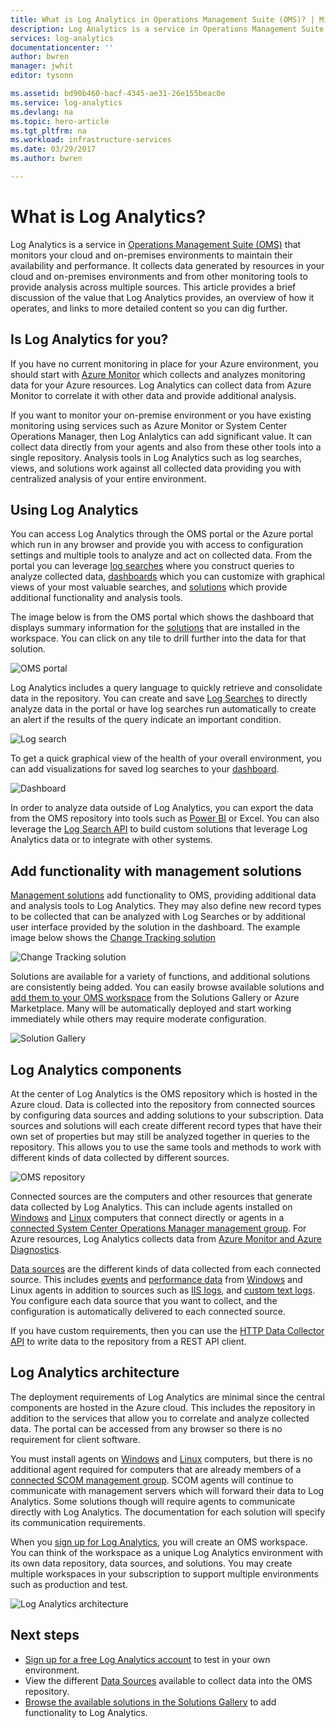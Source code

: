 ```yaml
---
title: What is Log Analytics in Operations Management Suite (OMS)? | Microsoft Docs
description: Log Analytics is a service in Operations Management Suite (OMS) that helps you collect and analyze operational data generated by resources in your cloud and on-premises environment.  This article provides a brief overview of the different components of Log Analytics and links to detailed content.
services: log-analytics
documentationcenter: ''
author: bwren
manager: jwhit
editor: tysonn

ms.assetid: bd90b460-bacf-4345-ae31-26e155beac0e
ms.service: log-analytics
ms.devlang: na
ms.topic: hero-article
ms.tgt_pltfrm: na
ms.workload: infrastructure-services
ms.date: 03/29/2017
ms.author: bwren

---
```

# What is Log Analytics?
Log Analytics is a service in [Operations Management Suite \(OMS\)](../operations-management-suite/operations-management-suite-overview.md) that monitors your cloud and on-premises environments to maintain their availability and performance.  It collects data generated by resources in your cloud and on-premises environments and from other monitoring tools to provide analysis across multiple sources.  This article provides a brief discussion of the value that Log Analytics provides, an overview of how it operates, and links to more detailed content so you can dig further.

## Is Log Analytics for you?
If you have no current monitoring in place for your Azure environment, you should start with [Azure Monitor](../monitoring-and-diagnostics/monitoring-overview.md) which collects and analyzes monitoring data for your Azure resources.  Log Analytics can collect data from Azure Monitor to correlate it with other data and provide additional analysis.

If you want to monitor your on-premise environment or you have existing monitoring using services such as Azure Monitor or System Center Operations Manager, then Log Anlalytics can add significant value.  It can collect data directly from your agents and also from these other tools into a single repository.  Analysis tools in Log Analytics such as log searches, views, and solutions work against all collected data providing you with centralized analysis of your entire environment.


## Using Log Analytics
You can access Log Analytics through the OMS portal or the Azure portal which run in any browser and provide you with access to configuration settings and multiple tools to analyze and act on collected data.  From the portal you can leverage [log searches](log-analytics-log-searches.md) where you construct queries to analyze collected data, [dashboards](log-analytics-dashboards.md) which you can customize with graphical views of your most valuable searches, and [solutions](log-analytics-add-solutions.md) which provide additional functionality and analysis tools.

The image below is from the OMS portal which shows the dashboard that displays summary information for the [solutions](#add-functionality-with-management-solutions) that are installed in the workspace.  You can click on any tile to drill further into the data for that solution.

![OMS portal](media/log-analytics-overview/portal.png)

Log Analytics includes a query language to quickly retrieve and consolidate data in the repository.  You can create and save [Log Searches](log-analytics-log-searches.md) to directly analyze data in the portal or have log searches run automatically to create an alert if the results of the query indicate an important condition.

![Log search](media/log-analytics-overview/log-search.png)

To get a quick graphical view of the health of your overall environment, you can add visualizations for saved log searches to your [dashboard](log-analytics-dashboards.md).   

![Dashboard](media/log-analytics-overview/dashboard.png)

In order to analyze data outside of Log Analytics, you can export the data from the OMS repository into tools such as [Power BI](log-analytics-powerbi.md) or Excel.  You can also leverage the [Log Search API](log-analytics-log-search-api.md) to build custom solutions that leverage Log Analytics data or to integrate with other systems.

## Add functionality with management solutions
[Management solutions](log-analytics-add-solutions.md) add functionality to OMS, providing additional data and analysis tools to Log Analytics.  They may also define new record types to be collected that can be analyzed with Log Searches or by additional user interface provided by the solution in the dashboard.  The example image below shows the [Change Tracking solution](log-analytics-change-tracking.md)

![Change Tracking solution](media/log-analytics-overview/change-tracking.png)

Solutions are available for a variety of functions, and additional solutions are consistently being added.  You can easily browse available solutions and [add them to your OMS workspace](log-analytics-add-solutions.md) from the Solutions Gallery or Azure Marketplace.  Many will be automatically deployed and start working immediately while others may require moderate configuration.

![Solution Gallery](media/log-analytics-overview/solution-gallery.png)

## Log Analytics components
At the center of Log Analytics is the OMS repository which is hosted in the Azure cloud.  Data is collected into the repository from connected sources by configuring data sources and adding solutions to your subscription.  Data sources and solutions will each create different record types that have their own set of properties but may still be analyzed together in queries to the repository.  This allows you to use the same tools and methods to work with different kinds of data collected by different sources.

![OMS repository](media/log-analytics-overview/overview.png)

Connected sources are the computers and other resources that generate data collected by Log Analytics.  This can include agents installed on [Windows](log-analytics-windows-agents.md) and [Linux](log-analytics-linux-agents.md) computers that connect directly or agents in a [connected System Center Operations Manager management group](log-analytics-om-agents.md).  For Azure resources, Log Analytics collects data from [Azure Monitor and Azure Diagnostics](log-analytics-azure-storage.md).

[Data sources](log-analytics-data-sources.md) are the different kinds of data collected from each connected source.  This includes [events](log-analytics-data-sources-windows-events.md) and [performance data](log-analytics-data-sources-performance-counters.md) from [Windows](log-analytics-data-sources-windows-events.md) and Linux agents in addition to sources such as [IIS logs](log-analytics-data-sources-iis-logs.md), and [custom text logs](log-analytics-data-sources-custom-logs.md).  You configure each data source that you want to collect, and the configuration is automatically delivered to each connected source.

If you have custom requirements, then you can use the [HTTP Data Collector API](log-analytics-data-collector-api.md) to write data to the repository from a REST API client.

## Log Analytics architecture
The deployment requirements of Log Analytics are minimal since the central components are hosted in the Azure cloud.  This includes the repository in addition to the services that allow you to correlate and analyze collected data.  The portal can be accessed from any browser so there is no requirement for client software.

You must install agents on [Windows](log-analytics-windows-agents.md) and [Linux](log-analytics-linux-agents.md) computers, but there is no additional agent required for computers that are already members of a [connected SCOM management group](log-analytics-om-agents.md).  SCOM agents will continue to communicate with management servers which will forward their data to Log Analytics.  Some solutions though will require agents to communicate directly with Log Analytics.  The documentation for each solution will specify its communication requirements.

When you [sign up for Log Analytics](log-analytics-get-started.md), you will create an OMS workspace.  You can think of the workspace as a unique Log Analytics environment with its own data repository, data sources, and solutions. You may create multiple workspaces in your subscription to support multiple environments such as production and test.

![Log Analytics architecture](media/log-analytics-overview/architecture.png)

## Next steps
* [Sign up for a free Log Analytics account](log-analytics-get-started.md) to test in your own environment.
* View the different [Data Sources](log-analytics-data-sources.md) available to collect data into the OMS repository.
* [Browse the available solutions in the Solutions Gallery](log-analytics-add-solutions.md) to add functionality to Log Analytics.

